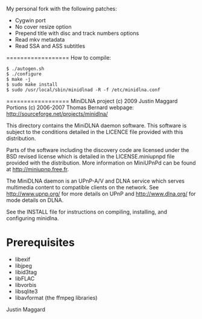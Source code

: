 My personal fork with the following patches:
- Cygwin port
- No cover resize option
- Prepend title with disc and track numbers options
- Read mkv metadata
- Read SSA and ASS subtitles

==================
How to compile:

```
$ ./autogen.sh
$ ./configure
$ make -j
$ sudo make install
$ sudo /usr/local/sbin/minidlnad -R -f /etc/minidlna.conf
```

==================
MiniDLNA project
(c) 2009 Justin Maggard
Portions (c) 2006-2007 Thomas Bernard
webpage: http://sourceforge.net/projects/minidlna/

This directory contains the MiniDLNA daemon software.
This software is subject to the conditions detailed in
the LICENCE file provided with this distribution.

Parts of the software including the discovery code are
licensed under the BSD revised license which is detailed
in the LICENSE.miniupnpd file provided with the distribution.
More information on MiniUPnPd can be found at http://miniupnp.free.fr.


The MiniDLNA daemon is an UPnP-A/V and DLNA service which
serves multimedia content to compatible clients on the network.
See http://www.upnp.org/ for more details on UPnP
and http://www.dlna.org/ for mode details on DLNA.

See the INSTALL file for instructions on compiling, installing,
and configuring minidlna.

Prerequisites
==================

- libexif
- libjpeg
- libid3tag
- libFLAC
- libvorbis
- libsqlite3
- libavformat (the ffmpeg libraries)


Justin Maggard
